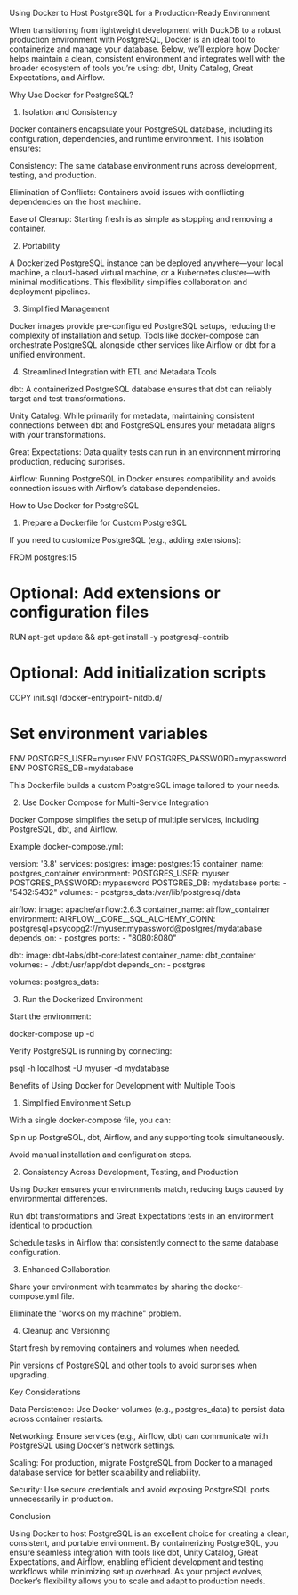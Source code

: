 Using Docker to Host PostgreSQL for a Production-Ready Environment

When transitioning from lightweight development with DuckDB to a robust production environment with PostgreSQL, Docker is an ideal tool to containerize and manage your database. Below, we’ll explore how Docker helps maintain a clean, consistent environment and integrates well with the broader ecosystem of tools you’re using: dbt, Unity Catalog, Great Expectations, and Airflow.

Why Use Docker for PostgreSQL?

1. Isolation and Consistency

Docker containers encapsulate your PostgreSQL database, including its configuration, dependencies, and runtime environment. This isolation ensures:

Consistency: The same database environment runs across development, testing, and production.

Elimination of Conflicts: Containers avoid issues with conflicting dependencies on the host machine.

Ease of Cleanup: Starting fresh is as simple as stopping and removing a container.

2. Portability

A Dockerized PostgreSQL instance can be deployed anywhere—your local machine, a cloud-based virtual machine, or a Kubernetes cluster—with minimal modifications. This flexibility simplifies collaboration and deployment pipelines.

3. Simplified Management

Docker images provide pre-configured PostgreSQL setups, reducing the complexity of installation and setup. Tools like docker-compose can orchestrate PostgreSQL alongside other services like Airflow or dbt for a unified environment.

4. Streamlined Integration with ETL and Metadata Tools

dbt: A containerized PostgreSQL database ensures that dbt can reliably target and test transformations.

Unity Catalog: While primarily for metadata, maintaining consistent connections between dbt and PostgreSQL ensures your metadata aligns with your transformations.

Great Expectations: Data quality tests can run in an environment mirroring production, reducing surprises.

Airflow: Running PostgreSQL in Docker ensures compatibility and avoids connection issues with Airflow’s database dependencies.

How to Use Docker for PostgreSQL

1. Prepare a Dockerfile for Custom PostgreSQL

If you need to customize PostgreSQL (e.g., adding extensions):

FROM postgres:15

# Optional: Add extensions or configuration files
RUN apt-get update && apt-get install -y postgresql-contrib

# Optional: Add initialization scripts
COPY init.sql /docker-entrypoint-initdb.d/

# Set environment variables
ENV POSTGRES_USER=myuser
ENV POSTGRES_PASSWORD=mypassword
ENV POSTGRES_DB=mydatabase

This Dockerfile builds a custom PostgreSQL image tailored to your needs.

2. Use Docker Compose for Multi-Service Integration

Docker Compose simplifies the setup of multiple services, including PostgreSQL, dbt, and Airflow.

Example docker-compose.yml:

version: '3.8'
services:
  postgres:
    image: postgres:15
    container_name: postgres_container
    environment:
      POSTGRES_USER: myuser
      POSTGRES_PASSWORD: mypassword
      POSTGRES_DB: mydatabase
    ports:
      - "5432:5432"
    volumes:
      - postgres_data:/var/lib/postgresql/data

  airflow:
    image: apache/airflow:2.6.3
    container_name: airflow_container
    environment:
      AIRFLOW__CORE__SQL_ALCHEMY_CONN: postgresql+psycopg2://myuser:mypassword@postgres/mydatabase
    depends_on:
      - postgres
    ports:
      - "8080:8080"

  dbt:
    image: dbt-labs/dbt-core:latest
    container_name: dbt_container
    volumes:
      - ./dbt:/usr/app/dbt
    depends_on:
      - postgres

volumes:
  postgres_data:

3. Run the Dockerized Environment

Start the environment:

docker-compose up -d

Verify PostgreSQL is running by connecting:

psql -h localhost -U myuser -d mydatabase

Benefits of Using Docker for Development with Multiple Tools

1. Simplified Environment Setup

With a single docker-compose file, you can:

Spin up PostgreSQL, dbt, Airflow, and any supporting tools simultaneously.

Avoid manual installation and configuration steps.

2. Consistency Across Development, Testing, and Production

Using Docker ensures your environments match, reducing bugs caused by environmental differences.

Run dbt transformations and Great Expectations tests in an environment identical to production.

Schedule tasks in Airflow that consistently connect to the same database configuration.

3. Enhanced Collaboration

Share your environment with teammates by sharing the docker-compose.yml file.

Eliminate the "works on my machine" problem.

4. Cleanup and Versioning

Start fresh by removing containers and volumes when needed.

Pin versions of PostgreSQL and other tools to avoid surprises when upgrading.

Key Considerations

Data Persistence: Use Docker volumes (e.g., postgres_data) to persist data across container restarts.

Networking: Ensure services (e.g., Airflow, dbt) can communicate with PostgreSQL using Docker’s network settings.

Scaling: For production, migrate PostgreSQL from Docker to a managed database service for better scalability and reliability.

Security: Use secure credentials and avoid exposing PostgreSQL ports unnecessarily in production.

Conclusion

Using Docker to host PostgreSQL is an excellent choice for creating a clean, consistent, and portable environment. By containerizing PostgreSQL, you ensure seamless integration with tools like dbt, Unity Catalog, Great Expectations, and Airflow, enabling efficient development and testing workflows while minimizing setup overhead. As your project evolves, Docker’s flexibility allows you to scale and adapt to production needs.

